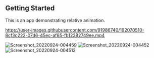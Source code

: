 ## Getting Started

This is an app demonstrating relative animation.

https://user-images.githubusercontent.com/91986740/192070510-8cf3c222-07d6-45ec-af85-fb12382749ee.mp4


![Screenshot_20220924-004459](https://user-images.githubusercontent.com/91986740/192070530-c1672450-f224-4670-9765-71db3691ea75.jpg)
![Screenshot_20220924-004452](https://user-images.githubusercontent.com/91986740/192070535-99334b0a-91ee-4030-be62-3c26a0b17be7.jpg)
![Screenshot_20220924-004512](https://user-images.githubusercontent.com/91986740/192070539-18df0485-a605-4b8a-b712-5109e8a80c29.jpg)
